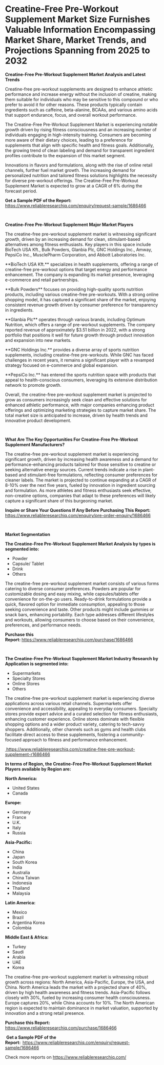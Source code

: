 <p><h1>Creatine-Free Pre-Workout Supplement Market Size Furnishes Valuable Information Encompassing Market Share, Market Trends, and Projections Spanning from 2025 to 2032</h1></p><p><strong>Creatine-Free Pre-Workout Supplement Market Analysis and Latest Trends</strong></p>
<p><p>Creatine-free pre-workout supplements are designed to enhance athletic performance and increase energy without the inclusion of creatine, making them suitable for individuals who may be sensitive to this compound or who prefer to avoid it for other reasons. These products typically contain ingredients such as caffeine, beta-alanine, BCAAs, and various amino acids that support endurance, focus, and overall workout performance.</p><p>The Creatine-Free Pre-Workout Supplement Market is experiencing notable growth driven by rising fitness consciousness and an increasing number of individuals engaging in high-intensity training. Consumers are becoming more aware of their dietary choices, leading to a preference for supplements that align with specific health and fitness goals. Additionally, the growing trend of clean labeling and demand for transparent ingredient profiles contribute to the expansion of this market segment.</p><p>Innovations in flavors and formulations, along with the rise of online retail channels, further fuel market growth. The increasing demand for personalized nutrition and tailored fitness solutions highlights the necessity for diverse pre-workout offerings. The Creatine-Free Pre-Workout Supplement Market is expected to grow at a CAGR of 6% during the forecast period.</p></p>
<p><strong>Get a Sample PDF of the Report:&nbsp;</strong> <a href="https://www.reliableresearchiq.com/enquiry/request-sample/1686466?utm_campaign=3567&utm_medium=2&utm_source=Github&utm_content=ia&utm_term=26032025&utm_id=creatine-free-pre-workout-supplement">https://www.reliableresearchiq.com/enquiry/request-sample/1686466</a></p>
<p>&nbsp;</p>
<p><strong>Creatine-Free Pre-Workout Supplement Major Market Players</strong></p>
<p><p>The creatine-free pre-workout supplement market is witnessing significant growth, driven by an increasing demand for clean, stimulant-based alternatives among fitness enthusiasts. Key players in this space include BioTech USA Kft., Bulk Powders, Glanbia Plc, GNC Holdings Inc., Amway, PepsiCo Inc., MusclePharm Corporation, and Abbott Laboratories Inc.</p><p>**BioTech USA Kft.** specializes in health supplements, offering a range of creatine-free pre-workout options that target energy and performance enhancement. The company is expanding its market presence, leveraging e-commerce and retail partnerships.</p><p>**Bulk Powders** focuses on providing high-quality sports nutrition products, including various creatine-free pre-workouts. With a strong online shopping model, it has captured a significant share of the market, enjoying consistent revenue growth driven by consumer preference for transparency in ingredients.</p><p>**Glanbia Plc** operates through various brands, including Optimum Nutrition, which offers a range of pre-workout supplements. The company reported revenue of approximately $3.51 billion in 2022, with a strong portfolio that positions it well for future growth through product innovation and expansion into new markets.</p><p>**GNC Holdings Inc.** provides a diverse array of sports nutrition supplements, including creatine-free pre-workouts. While GNC has faced challenges in recent years, it remains a significant player with a revamped strategy focused on e-commerce and global expansion.</p><p>**PepsiCo Inc.** has entered the sports nutrition space with products that appeal to health-conscious consumers, leveraging its extensive distribution network to promote growth.</p><p>Overall, the creatine-free pre-workout supplement market is projected to grow as consumers increasingly seek clean and effective solutions for enhanced athletic performance, with major companies enhancing product offerings and optimizing marketing strategies to capture market share. The total market size is anticipated to increase, driven by health trends and innovative product development.</p></p>
<p>&nbsp;</p>
<p><strong>What Are The Key Opportunities For Creatine-Free Pre-Workout Supplement Manufacturers?</strong></p>
<p><p>The creatine-free pre-workout supplement market is experiencing significant growth, driven by increasing health awareness and a demand for performance-enhancing products tailored for those sensitive to creatine or seeking alternative energy sources. Current trends indicate a rise in plant-based and stimulant-free formulations, reflecting consumer preferences for cleaner labels. The market is projected to continue expanding at a CAGR of 8-10% over the next five years, fueled by innovation in ingredient sourcing and formulation. As more athletes and fitness enthusiasts seek effective, non-creatine options, companies that adapt to these preferences will likely capture a significant share of this burgeoning market.</p></p>
<p><strong>Inquire or Share Your Questions If Any Before Purchasing This Report:</strong> <a href="https://www.reliableresearchiq.com/enquiry/pre-order-enquiry/1686466?utm_campaign=3567&utm_medium=2&utm_source=Github&utm_content=ia&utm_term=26032025&utm_id=creatine-free-pre-workout-supplement">https://www.reliableresearchiq.com/enquiry/pre-order-enquiry/1686466</a></p>
<p>&nbsp;</p>
<p><strong>Market Segmentation</strong></p>
<p><strong>The Creatine-Free Pre-Workout Supplement Market Analysis by types is segmented into:</strong></p>
<p><ul><li>Powder</li><li>Capsule/ Tablet</li><li>Drink</li><li>Others</li></ul></p>
<p><p>The creatine-free pre-workout supplement market consists of various forms catering to diverse consumer preferences. Powders are popular for customizable dosing and easy mixing, while capsules/tablets offer convenience for on-the-go users. Ready-to-drink formulations provide a quick, flavored option for immediate consumption, appealing to those seeking convenience and taste. Other products might include gummies or snack bars, enhancing portability. Each type addresses different lifestyles and workouts, allowing consumers to choose based on their convenience, preferences, and performance needs.</p></p>
<p><strong>Purchase this Report:&nbsp;</strong><a href="https://www.reliableresearchiq.com/purchase/1686466?utm_campaign=3567&utm_medium=2&utm_source=Github&utm_content=ia&utm_term=26032025&utm_id=creatine-free-pre-workout-supplement">https://www.reliableresearchiq.com/purchase/1686466</a></p>
<p>&nbsp;</p>
<p><strong>The Creatine-Free Pre-Workout Supplement Market Industry Research by Application is segmented into:</strong></p>
<p><ul><li>Supermarkets</li><li>Specialty Stores</li><li>Online Stores</li><li>Others</li></ul></p>
<p><p>The creatine-free pre-workout supplement market is experiencing diverse applications across various retail channels. Supermarkets offer convenience and accessibility, appealing to everyday consumers. Specialty stores provide expert advice and a curated selection for fitness enthusiasts, enhancing customer experience. Online stores dominate with flexible shopping options and a wider product variety, catering to tech-savvy shoppers. Additionally, other channels such as gyms and health clubs facilitate direct access to these supplements, fostering a community-focused approach to fitness and performance enhancement.</p></p>
<p><a href="https://www.reliableresearchiq.com/creatine-free-pre-workout-supplement-r1686466?utm_campaign=3567&utm_medium=2&utm_source=Github&utm_content=ia&utm_term=26032025&utm_id=creatine-free-pre-workout-supplement">&nbsp;https://www.reliableresearchiq.com/creatine-free-pre-workout-supplement-r1686466</a></p>
<p><strong>In terms of Region, the Creatine-Free Pre-Workout Supplement Market Players available by Region are:</strong></p>
<p>
    <p> <strong> North America: </strong>
        <ul>
            <li>United States</li>
            <li>Canada</li>
        </ul>
        </p> 
    <p> <strong> Europe: </strong>
        <ul>
            <li>Germany</li>
            <li>France</li>
            <li>U.K.</li>
            <li>Italy</li>
            <li>Russia</li>
        </ul>
        </p> 
    <p> <strong> Asia-Pacific: </strong>
        <ul>
            <li>China</li>
            <li>Japan</li>
            <li>South Korea</li>
            <li>India</li>
            <li>Australia</li>
            <li>China Taiwan</li>
            <li>Indonesia</li>
            <li>Thailand</li>
            <li>Malaysia</li>
        </ul>
        </p> 
    <p> <strong> Latin America: </strong>
        <ul>
            <li>Mexico</li>
            <li>Brazil</li>
            <li>Argentina Korea</li>
            <li>Colombia</li>
        </ul>
        </p> 
    <p> <strong> Middle East & Africa: </strong>
        <ul>
            <li>Turkey</li>
            <li>Saudi</li>
            <li>Arabia</li>
            <li>UAE</li>
            <li>Korea</li>
        </ul>
    </p>
    </p>
<p><p>The creatine-free pre-workout supplement market is witnessing robust growth across regions: North America, Asia-Pacific, Europe, the USA, and China. North America leads the market with a projected share of 40%, driven by high health awareness and fitness trends. Asia-Pacific follows closely with 30%, fueled by increasing consumer health consciousness. Europe captures 20%, while China accounts for 10%. The North American region is expected to maintain dominance in market valuation, supported by innovation and a strong retail presence.</p></p>
<p><strong>Purchase this Report: </strong><a href="https://www.reliableresearchiq.com/purchase/1686466?utm_campaign=3567&utm_medium=2&utm_source=Github&utm_content=ia&utm_term=26032025&utm_id=creatine-free-pre-workout-supplement">https://www.reliableresearchiq.com/purchase/1686466</a></p>
<p>&nbsp;<strong>Get a Sample PDF of the Report:&nbsp;&nbsp;</strong><a href="https://www.reliableresearchiq.com/enquiry/request-sample/1686466?utm_campaign=3567&utm_medium=2&utm_source=Github&utm_content=ia&utm_term=26032025&utm_id=creatine-free-pre-workout-supplement">https://www.reliableresearchiq.com/enquiry/request-sample/1686466</a></p>
<p><strong></strong></p>
<p>Check more reports on <a href="https://www.reliableresearchiq.com/?utm_campaign=3567&utm_medium=2&utm_source=Github&utm_content=ia&utm_term=26032025&utm_id=creatine-free-pre-workout-supplement">https://www.reliableresearchiq.com/</a></p>